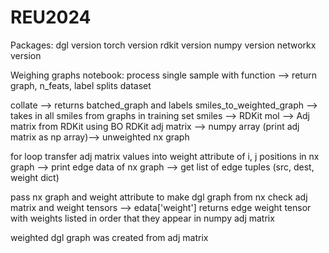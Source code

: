 # REU2024

Packages:
dgl version
torch version
rdkit version
numpy version
networkx version

Weighing graphs notebook:
process single sample with function --> return graph, n_feats, label
splits dataset

collate --> returns batched_graph and labels
smiles_to_weighted_graph --> takes in all smiles from graphs in training set
smiles --> RDKit mol --> Adj matrix from RDKit using BO
RDKit adj matrix --> numpy array (print adj matrix as np array)--> unweighted nx graph

for loop transfer adj matrix values into weight attribute of i, j positions in nx graph
--> print edge data of nx graph --> get list of edge tuples (src, dest, weight dict)

pass nx graph and weight attribute to make dgl graph from nx
check adj matrix and weight tensors --> edata['weight'] returns edge weight tensor with weights listed in order that they appear in numpy adj matrix

weighted dgl graph was created from adj matrix

